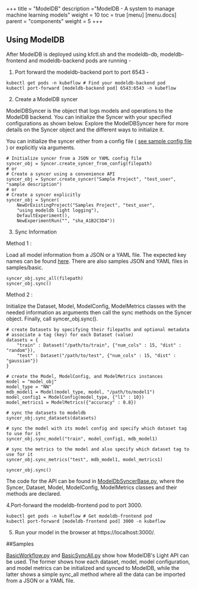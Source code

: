 +++
title = "ModelDB"
description ="ModelDB - A system to manage machine learning models"
weight = 10
toc = true
[menu]
[menu.docs]
  parent = "components"
  weight = 5
+++

## Using ModelDB

After ModelDB is deployed using kfctl.sh and the modeldb-db, modeldb-frontend and modeldb-backend pods are running - 

1. Port forward the modeldb-backend port to port 6543 - 

```
kubectl get pods -n kubeflow # Find your modeldb-backend pod
kubectl port-forward [modeldb-backend pod] 6543:6543 -n kubeflow
``` 
2. Create a ModelDB syncer

ModelDBSyncer is the object that logs models and operations to the ModelDB backend. You can initialize the Syncer with your specified configurations as shown below. Explore the ModelDBSyncer here for more details on the Syncer object and the different ways to initialize it.

You can initialize the syncer either from a config file ( [see sample config file](https://github.com/mitdbg/modeldb/blob/master/client/syncer.json) ) or explicitly via arguments.
```
# Initialize syncer from a JSON or YAML config file
syncer_obj = Syncer.create_syncer_from_config(filepath)
# or
# Create a syncer using a convenience API
syncer_obj = Syncer.create_syncer("Sample Project", "test_user", "sample description")
# or
# Create a syncer explicitly
syncer_obj = Syncer(
    NewOrExistingProject("Samples Project", "test_user",
    "using modeldb light logging"),
    DefaultExperiment(),
    NewExperimentRun("", "sha_A1B2C3D4"))
```

3. Sync Information

Method 1 :

Load all model information from a JSON or a YAML file. The expected key names can be found [here](https://github.com/mitdbg/modeldb/blob/master/client/python/modeldb/utils/MetadataConstants.py). There are also samples JSON and YAML
 files in samples/basic.

```
syncer_obj.sync_all(filepath)
syncer_obj.sync()
```

Method 2 :

Initialize the Dataset, Model, ModelConfig, ModelMetrics classes with the needed information as arguments then call the sync methods on the Syncer object. Finally, call syncer_obj.sync().
```
# create Datasets by specifying their filepaths and optional metadata
# associate a tag (key) for each Dataset (value)
datasets = {
    "train" : Dataset("/path/to/train", {"num_cols" : 15, "dist" : "random"}),
    "test" : Dataset("/path/to/test", {"num_cols" : 15, "dist" : "gaussian"})
}

# create the Model, ModelConfig, and ModelMetrics instances
model = "model_obj"
model_type = "NN"
mdb_model1 = Model(model_type, model, "/path/to/model1")
model_config1 = ModelConfig(model_type, {"l1" : 10})
model_metrics1 = ModelMetrics({"accuracy" : 0.8})

# sync the datasets to modeldb
syncer_obj.sync_datasets(datasets)

# sync the model with its model config and specify which dataset tag to use for it
syncer_obj.sync_model("train", model_config1, mdb_model1)

# sync the metrics to the model and also specify which dataset tag to use for it
syncer_obj.sync_metrics("test", mdb_model1, model_metrics1)

syncer_obj.sync()
```
The code for the API can be found in [ModelDbSyncerBase.py](https://github.com/mitdbg/modeldb/blob/master/client/python/modeldb/basic/ModelDbSyncerBase.py), where the Syncer, Dataset, Model, ModelConfig, ModelMetrics classes and their methods are declared.

4.Port-forward the modeldb-frontend pod to port 3000.
```
kubectl get pods -n kubeflow # Get modeldb-frontend pod
kubectl port-forward [modeldb-frontend pod] 3000 -n kubeflow 
```
5. Run your model in the browser at https://localhost:3000/.

##Samples


[BasicWorkflow.py](https://github.com/mitdbg/modeldb/blob/master/client/python/samples/basic/BasicWorkflow.py) and [BasicSyncAll.py](https://github.com/mitdbg/modeldb/blob/master/client/python/samples/basic/BasicSyncAll.py)
 show how ModelDB's Light API can be used. The former shows how each dataset, model, model configuration, and model metrics can be initialized and synced to ModelDB, while the latter shows a simple
 sync_all method where all the data can be imported from a JSON or a YAML file.
